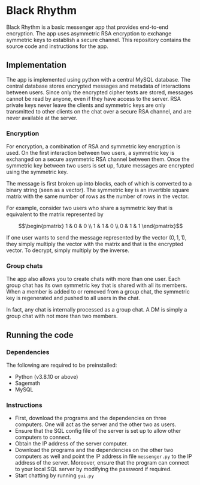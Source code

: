 # Black Rhythm

Black Rhythm is a basic messenger app that provides end-to-end encryption. The app uses asymmetric RSA encryption to exchange 
symmetric keys to establish a secure channel. This repository contains the source code and instructions for the app.

## Implementation
The app is implemented using python with a central MySQL database. The central database stores encrypted messages and metadata of interactions between 
users. Since only the encrypted cipher texts are stored, messages cannot be read by anyone, even if they have access to the server. RSA private keys
never leave the clients and symmetric keys are only transmitted to other clients on the chat over a secure RSA channel, and are never available at
the server.

### Encryption
For encryption, a combination of RSA and symmetric key encryption is used. On the first interaction between two users, 
a symmetric key is exchanged on a secure asymmetric RSA channel between them. Once the symmetric key between two users is set up, 
future messages are encrypted using the symmetric key. 

The message is first broken up into blocks, each of which is converted to a binary string (seen as a vector). The symmetric key is 
an invertible square matrix with the same number of rows as the number of rows in the vector. 

For example, consider two users who share a symmetric key that is equivalent to the matrix represented by
```math
\begin{pmatrix}
1 & 0 & 0 \\
1 & 1 & 0 \\
0 & 1 & 1
\end{pmatrix}
```
If one user wants to send the message represented by the vector $(0, 1, 1)$, they simply multiply the vector with the matrix and that is the encrypted vector. To decrypt, simply multiply by the inverse.

### Group chats
The app also  allows you to create chats with more than one user. Each group chat has its own symmetric key 
that is shared with all its members. When a member is added to or removed from a group chat, the symmetric key is regenerated
and pushed to all users in the chat.

In fact, any chat is internally processed as a group chat. A DM is simply a group chat with not more than two members.

## Running the code
### Dependencies
The following are required to be preinstalled:
- Python (v3.8.10 or above)
- Sagemath
- MySQL
### Instructions
- First, download the programs and the dependencies on three computers. One will act as the server and the other two as users.
- Ensure that the SQL config file of the server is set up to allow other computers to connect. 
- Obtain the IP address of the server computer.
- Download the programs and the dependencies on the other two computers as well and point the IP address in file `messenger.py` to the IP address of the server. Moreover, ensure that the program can connect to your local SQL server by modifying the password if required.
- Start chatting by running `gui.py`

